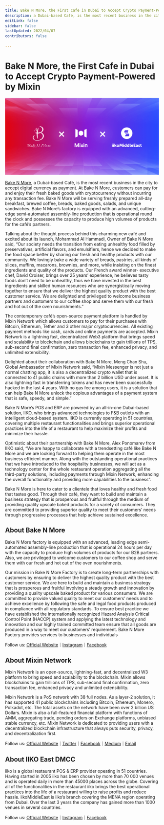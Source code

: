```yaml
---
title: Bake N More, the First Cafe in Dubai to Accept Crypto Payment-Powered by Mixin
description: a Dubai-based Café, is the most recent business in the city to accept digital currency as payment. The contemporary café’s open-source payment platform is handled by Mixin Network which allows customers to pay for their purchases with Bitcoin, Ethereum, Tether and 3 other major cryptocurrencies. 
editLink: false
sidebar: false
lastUpdated: 2022/04/07
contributors: false

---
```


# Bake N More, the First Cafe in Dubai to Accept Crypto Payment-Powered by Mixin

![partnership](./partnership.png)

[Bake N More](https://www.instagram.com/bakenmore.ae/"bakenmore"), a Dubai-based Café, is the most recent business in the city to accept digital currency as payment. At Bake N More, customers can pay for and enjoy their fresh baked goods with cryptocurrency without incurring any transaction fee. Bake N More will be serving freshly prepared all-day breakfast, brewed coffee, breads, baked goods, salads, and unique sandwiches. Bake N More’s factory is equipped with an advanced, cutting-edge semi-automated assembly-line production that is operational round the clock and possesses the capacity to produce high volumes of products for the café’s partners.

Talking about the thought process behind this charming new café and excited about its launch, Mohammad Al Hammadi, Owner of Bake N More said, “Our society needs the transition from eating unhealthy food filled by preservatives, artificial flavors, and emulsifiers, hence we decided to make the food space better by sharing our fresh and healthy products with our community. We lovingly bake a wide variety of breads, pastries, all kinds of slices, muffins, macarons, brownies, and more, while insisting on the finest ingredients and quality of the products. Our French award winner- executive chef, David Croiser, brings over 25 years’ experience, he believes tasty foods don’t need to be unhealthy, thus we have invested in the best ingredients and skilled human resources who are synergistically moving together to ensure that we deliver the highest quality product with the best customer service. We are delighted and privileged to welcome business partners and customers to our coffee shop and serve them with our fresh and hot out of the oven nourishments.”

The contemporary café’s open-source payment platform is handled by Mixin Network which allows customers to pay for their purchases with Bitcoin, Ethereum, Tether and 3 other major cryptocurrencies. All existing payment methods like cash, cards and online payments are accepted. Mixin Network is a lightning fast, decentralized Web3 platform that brings speed and scalability to blockchain and allows blockchains to gain trillions of TPS, sub-second final confirmation, zero transaction fee, enhanced privacy, and unlimited extensibility.

Delighted about their collaboration with Bake N More, Meng Chan Shu, Global Ambassador of Mixin Network said, “Mixin Messenger is not just a normal chatting app, it is also a decentralized crypto wallet that is connected to 41 public chains with more than 2 billion USD under asset. It is also lightning fast in transferring tokens and has never been successfully hacked in the last 4 years. With no gas fee among users, it is a solution that can help Bake N More unlock the copious advantages of a payment system that is safe, speedy, and simple.”

Bake N More’s POS and ERP are powered by an all-in-one Dubai-based solution, IIKO, who brings advanced technologies to F&B outlets with an intelligent cloud-based system. IIKO is currently operating in 51 countries, covering multiple restaurant functionalities and brings superior operational practices into the life of a restaurant to help maximize their profits and minimize their hassle.

Optimistic about their partnership with Bake N More, Alex Ponomarev from IIKO said, “We are happy to collaborate with a trendsetting café like Bake N More and we are looking forward to helping them operate in the most business efficient manner. Along with the outstanding operational practices that we have introduced to the hospitality businesses, we will act as a technology center for the whole restaurant operation aggregating all the third-party solutions, including payments through Mixin Network, enhancing the overall functionality and providing more capabilities to the business”.

Bake N More is here to cater to a clientele that loves healthy and fresh food that tastes good. Through their café, they want to build and maintain a business strategy that is prosperous and fruitful through the medium of providing quality upscale baked products for a variety of consumers. They are committed to providing superior quality to meet their customers’ needs through progressive processes that help achieve sustained excellence.

## About Bake N More

Bake N More factory is equipped with an advanced, leading edge semi-automated assembly-line production that is operational 24 hours per day with the capacity to produce high volumes of products for our B2B partners. Also, we are privileged to welcome customers to our coffee shop and serve them with our fresh and hot out of the oven nourishments.

Our mission in Bake N More Factory is to create long-term partnerships with customers by ensuring to deliver the highest quality product with the best customer service. We are here to build and maintain a business strategy that is prosperous and fruitful involving a steady growth and innovation by providing a quality upscale baked product for various consumers. We are committed to provide valued quality to meet our customers’ needs and to achieve excellence by following the safe and legal food products produced in compliance with all regulatory standards. To ensure best practice we have established the internationally recognized Hazard Analysis Critical Control Point (HACCP) system and applying the latest technology and innovation and our highly trained committed team ensure that all goods are produced in a way to meet our customers’ requirement. Bake N More Factory provides services to businesses and individuals

Follow us: [Official Website](https://bakenmore.ae/)｜[Instagram](https://www.instagram.com/bakenmorecafe/?hl=en)｜[Facebook](https://www.facebook.com/bakenmoreAE)

## About Mixin Network

Mixin Network is an open-source, lightning-fast, and decentralized W3 platform to bring speed and scalability to the blockchain. Mixin allows blockchains to gain trillions of TPS, sub-second final confirmation, zero transaction fee, enhanced privacy and unlimited extensibility.

Mixin Network is a PoS network with 38 full nodes. As a layer-2 solution, it has supported 41 public blockchains including Bitcoin, Ethereum, Monero, Polkadot, etc. The total assets on the network have been over 2 billion US Dollars. Mixin is also a full-featured financial platform with functions of AMM, aggregating trade, pending orders on Exchange platforms, unbiased stable currency, etc. Mixin Network is dedicated to providing users with a decentralized blockchain infrastructure that always puts security, privacy, and decentralization first.

Follow us: [Official Website](https://mixin.one/)｜[Twitter](https://twitter.com/Mixin_Network/)｜[Facebook](https://www.facebook.com/MixinNetwork)｜[Medium](https://medium.com/mixinnetwork)｜[Email](contact@mixin.one)

## About IIKO East DMCC

iiko is a global restaurant POS & ERP provider opeating in 51 countries. Having started in 2005 iiko has been chosen by more than 70 000 venues and is operated daily in more than 45000 places across the globe. Covering all of the functionalities in the restaurant iiko brings the best operational practices into the life of a restaurant willing to raise profits and reduce hassle. iikoMiddleEast is iiko’s branch covering the MENA region operating from Dubai. Over the last 3 years the company has gained more than 1000 venues in several countries.

Follow us: [Official Website](https://iiko.ae/)｜[Instagram](https://www.instagram.com/iikomiddleeast/)｜[Facebook](https://www.facebook.com/iikomiddleeast/)



